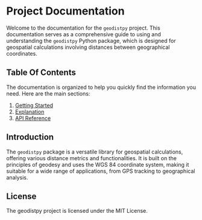 # Project Documentation

Welcome to the documentation for the `geodistpy` project. This documentation serves as a comprehensive guide to using and understanding the `geodistpy` Python package, which is designed for geospatial calculations involving distances between geographical coordinates.

## Table Of Contents

The documentation is organized to help you quickly find the information you need. Here are the main sections:

1. [Getting Started](geodistpy/getting-started/)
2. [Explanation](geodistpy/explanation/)
3. [API Reference](geodistpy/api-reference/)

## Introduction

The `geodistpy` package is a versatile library for geospatial calculations, offering various distance metrics and functionalities. It is built on the principles of geodesy and uses the WGS 84 coordinate system, making it suitable for a wide range of applications, from GPS tracking to geographical analysis.

## License
The geodistpy project is licensed under the MIT License.